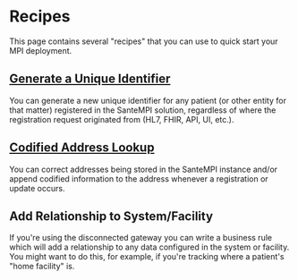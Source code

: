 # Recipes

This page contains several "recipes" that you can use to quick start your MPI deployment.

## [Generate a Unique Identifier](generating-id-on-registration.md)

You can generate a new unique identifier for any patient \(or other entity for that matter\) registered in the SanteMPI solution, regardless of where the registration request originated from \(HL7, FHIR, API, UI, etc.\). 

## [Codified Address Lookup](codified-address.md)

You can correct addresses being stored in the SanteMPI instance and/or append codified information to the address whenever a registration or update occurs. 

## Add Relationship to System/Facility

If you're using the disconnected gateway you can write a business rule which will add a relationship to any data configured in the system or facility. You might want to do this, for example, if you're tracking where a patient's "home facility" is.

